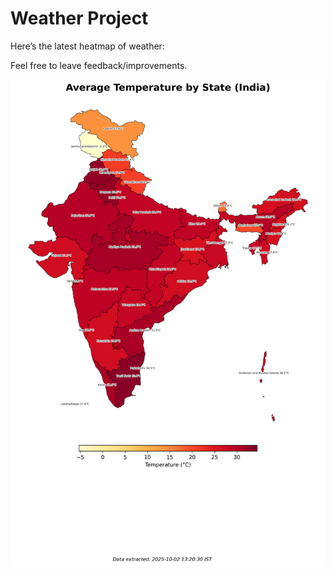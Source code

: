# Weather Project

Here’s the latest heatmap of weather:

Feel free to leave feedback/improvements.

![India Heatmap](docs/assets/india_heatmap.png?v=DE2EC8)
